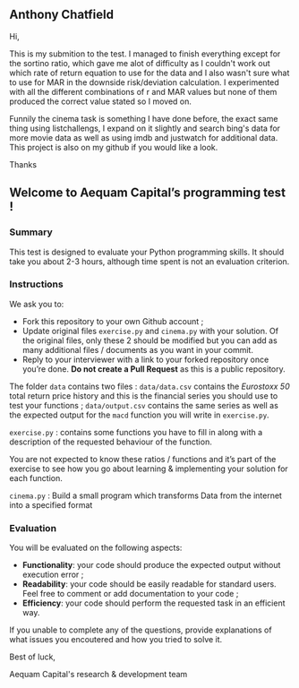 ## Anthony Chatfield
Hi,

This is my submition to the test. I managed to finish everything except for the sortino ratio, which gave me alot of difficulty as I couldn't work out which rate of return equation to use for the data and I also wasn't sure what to use for MAR in the downside risk/deviation calculation. I experimented with all the different combinations of r and MAR values but none of them produced the correct value stated so I moved on.

Funnily the cinema task is something I have done before, the exact same thing using listchallengs, I expand on it slightly and search bing's data for more movie data as well as using imdb and justwatch for additional data. This project is also on my github if you would like a look.

Thanks

## Welcome to Aequam Capital’s programming test !

### Summary

This test is designed to evaluate your Python programming skills. It should take you about 2-3 hours, although time spent is not an evaluation criterion.

### Instructions

We ask you to:

*   Fork this repository to your own Github account ;
*   Update original files `exercise.py` and `cinema.py` with your solution. Of the original files, only these 2 should be modified but you can add as many additional files / documents as you want in your commit.
*   Reply to your interviewer with a link to your forked repository once you’re done. **Do not create a Pull Request** as this is a public repository.


The folder `data` contains two files : `data/data.csv` contains the _Eurostoxx 50_ total return price history and this is the financial series you should use to test your functions ; `data/output.csv` contains the same series as well as the expected output for the `macd` function you will write in `exercise.py`.

`exercise.py` : contains some functions you have to fill in along with a description of the requested behaviour of the function.

You are not expected to know these ratios / functions and it’s part of the exercise to see how you go about learning & implementing your solution for each function.

`cinema.py` : Build a small program which transforms Data from the internet into a specified format

### Evaluation

You will be evaluated on the following aspects:

*   **Functionality**: your code should produce the expected output without execution error ;
*   **Readability**: your code should be easily readable for standard users. Feel free to comment or add documentation to your code ;
*   **Efficiency**: your code should perform the requested task in an efficient way.

If you unable to complete any of the questions, provide explanations of what issues you encoutered and how you tried to solve it.

Best of luck,

Aequam Capital's research & development team
